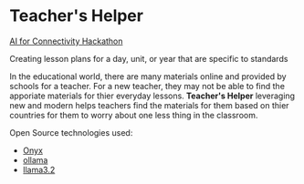 # Teacher's Helper
[AI for Connectivity Hackathon](https://lablab.ai/event/ai-for-connectivity-hackathon) 

Creating lesson plans for a day, unit, or year that are specific to standards

In the educational world, there are many materials online and provided by schools for a teacher. For a new teacher, they may not be able to find the apporiate materials for thier everyday lessons. **Teacher's Helper** leveraging new and modern helps teachers find the materials for them based on thier countries for them to worry about one less thing in the classroom.

Open Source technologies used:

* [Onyx](https://github.com/onyx-dot-app/onyx)
* [ollama](https://ollama.com/)
* [llama3.2](https://www.llama.com/docs/model-cards-and-prompt-formats/llama3_2/)
